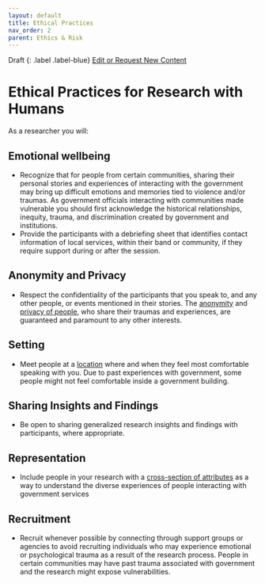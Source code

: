 ```yaml
---
layout: default
title: Ethical Practices
nav_order: 2
parent: Ethics & Risk
---
```


Draft
{: .label .label-blue}
[Edit or Request New Content](https://github.com/bcgov/design-research-guide/issues/new/choose)

# Ethical Practices for Research with Humans

As a researcher you will:

## Emotional wellbeing
- Recognize that for people from certain communities, sharing their personal stories and experiences of interacting with the government may bring up difficult emotions and memories tied to violence and/or traumas. As government officials interacting with communities made vulnerable you should first acknowledge the historical relationships, inequity, trauma, and discrimination created by government and institutions.
- Provide the participants with a debriefing sheet that identifies contact information of local services, within their band or community, if they require support during or after the session.

## Anonymity and Privacy
- Respect the confidentiality of the participants that you speak to, and any other people, or events mentioned in their stories. The [anonymity](https://bcgov.github.io/design-research-guide/conduct-research.html#de-identify-your-notes) and [privacy of people](https://bcgov.github.io/design-research-guide/privacy-personal-information.html), who share their traumas and experiences, are guaranteed and paramount to any other interests.

## Setting
- Meet people at a [location](https://bcgov.github.io/design-research-guide/find-participants.html#pick-a-location) where and when they feel most comfortable speaking with you. Due to past experiences with government, some people might not feel comfortable inside a government building.

## Sharing Insights and Findings
- Be open to sharing generalized research insights and findings with participants, where appropriate.

## Representation
- Include people in your research with a [cross-section of attributes](https://bcgov.github.io/design-research-guide/planning-research/#gender-based-analysis-in-research) as a way to understand the diverse experiences of people interacting with government services

## Recruitment
- Recruit whenever possible by connecting through support groups or agencies to avoid recruiting individuals who may experience emotional or psychological trauma as a result of the research process. People in certain communities may have past trauma associated with government and the research might expose vulnerabilities.
